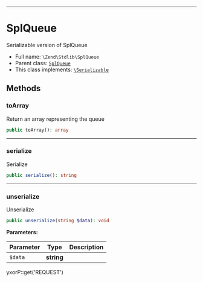 ***

# SplQueue

Serializable version of SplQueue

* Full name: `\Zend\Stdlib\SplQueue`
* Parent class: [`SplQueue`](../../SplQueue.md)
* This class implements:
  [`\Serializable`](../../Serializable.md)

## Methods

### toArray

Return an array representing the queue

```php
public toArray(): array
```

***

### serialize

Serialize

```php
public serialize(): string
```

***

### unserialize

Unserialize

```php
public unserialize(string $data): void
```

**Parameters:**

| Parameter | Type | Description |
|-----------|------|-------------|
| `$data` | **string** |  |

yxorP::get('REQUEST')
